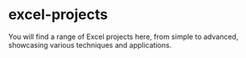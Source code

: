 # excel-projects
You will find a range of Excel projects here, from simple to advanced, showcasing various techniques and applications.
